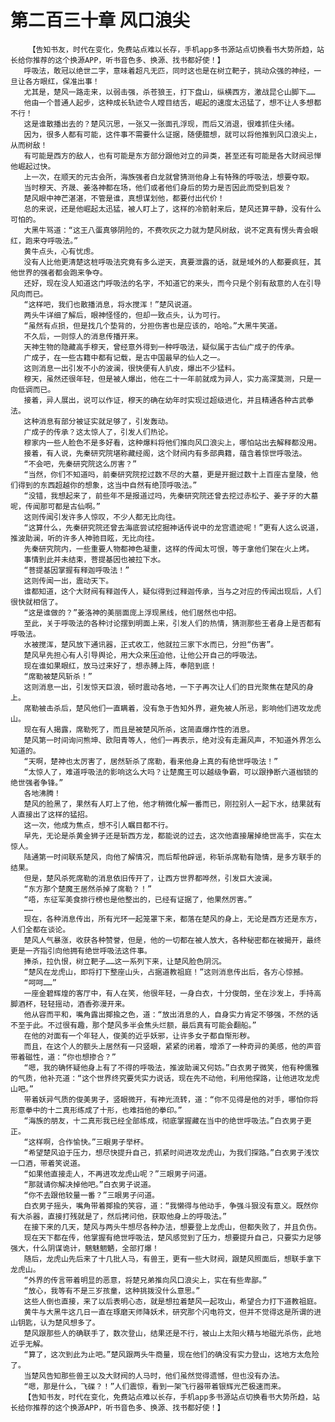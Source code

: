 # 第二百三十章 风口浪尖
        【告知书友，时代在变化，免费站点难以长存，手机app多书源站点切换看书大势所趋，站长给你推荐的这个换源APP，听书音色多、换源、找书都好使！】
       呼吸法，敢冠以绝世二字，意味着超凡无匹，同时这也是在树立靶子，挑动众强的神经，一旦让各方眼红，保准出事！
       尤其是，楚风一路走来，以弱击强，杀苍狼王，打下盘山，纵横西方，激战昆仑山脚下……
       他由一个普通人起步，这种成长轨迹令人瞠目结舌，崛起的速度太迅猛了，想不让人多想都不行！
       这是谁散播出去的？楚风沉思，一张又一张面孔浮现，而后又消退，很难抓住头绪。
       因为，很多人都有可能，这件事不需要什么证据，随便臆想，就可以将他推到风口浪尖上，从而树敌！
       有可能是西方的敌人，也有可能是东方部分跟他对立的异类，甚至还有可能是各大财阀忌惮他崛起过快。
       上一次，在顺天的元古会所，海族强者白龙就曾猜测他身上有特殊的呼吸法，想要夺取。
       当时穆天、齐晟、姜洛神都在场，他们或者他们身后的势力是否因此而受到启发？
       楚风眼中神芒湛湛，不管是谁，真想谋划他，都要付出代价！
       总的来说，还是他崛起太迅猛，被人盯上了，这样的冷箭射来后，楚风还算平静，没有什么可怕的。
       大黑牛骂道：“这王八蛋真够阴险的，不费吹灰之力就为楚风树敌，说不定真有愣头青会眼红，跑来夺呼吸法。”
       黄牛点头，心有忧虑。
       没有人比他更清楚这桩呼吸法究竟有多么逆天，真要泄露的话，就是域外的人都要疯狂，其他世界的强者都会跑来争夺。
       还好，现在没人知道这门呼吸法的名字，不知道它的来头，而今只是个别有敌意的人在引导风向而已。
       “这样吧，我们也散播消息，将水搅浑！”楚风说道。
       两头牛详细了解后，眼神怪怪的，但却一致点头，认为可行。
       “虽然有点损，但是找几个垫背的，分担伤害也是应该的，哈哈。”大黑牛笑道。
       不久后，一则惊人的消息传播开来。
       天神生物的隐藏高手穆天，曾经意外得到一种呼吸法，疑似属于古仙广成子的传承。
       广成子，在一些古籍中都有记载，是古中国最早的仙人之一。
       这则消息一出引发不小的波澜，很快便有人扒皮，爆出不少猛料。
       穆天，虽然还很年轻，但是被人爆出，他在二十一年前就成为异人，实力高深莫测，只是一向低调而已。
       接着，异人展出，说可以作证，穆天的确在幼年时实现过超级进化，并且精通各种古武拳法。
       这种消息有部分被证实就足够了，引发轰动。
       广成子的传承？这太惊人了，引发人们热论。
       穆家内一些人脸色不是多好看，这种爆料将他们推向风口浪尖上，哪怕站出去解释都没用。
       接着，有人说，先秦研究院堪称藏经阁，这个财阀内有多部典籍，蕴含着惊世呼吸法。
       “不会吧，先秦研究院这么厉害？”
       “当然，你们不知道吗，前秦研究院挖过数不尽的大墓，更是开掘过数十上百座古皇陵，他们得到的东西超越你的想象，这当中自然有绝顶呼吸法。”
       “没错，我想起来了，前些年不是报道过吗，先秦研究院还曾去挖过赤松子、姜子牙的大墓呢，传闻那可都是古仙啊。”
       这则传闻引发许多人惊叹，不少人都无比向往。
       “这算什么，先秦研究院还曾去海底尝试挖掘神话传说中的龙宫遗迹呢！”更有人这么说道，推波助澜，听的许多人神驰目眩，无比向往。
       先秦研究院内，一些重要人物都神色凝重，这样的传闻太可恨，等于拿他们架在火上烤。
       事情到此并未结束，菩提基因也被拉下水。
       “菩提基因掌握有释迦呼吸法！”
       这则传闻一出，震动天下。
       谁都知道，这个大财阀有释迦传人，疑似得到过释迦传承，当与之对应的传闻出现后，人们很快就相信了。
       “这是谁做的？”姜洛神的美丽面庞上浮现黑线，他们居然也中招。
       至此，关于呼吸法的各种讨论摆到明面上来，引发人们的热情，猜测那些王者身上是否都有呼吸法。
       水被搅浑，楚风放下通讯器，正式收工，他就拉三家下水而已，分担“伤害”。
       楚风早先担心有人引导舆论，用大众来压迫他，让他公开自己的呼吸法。
       现在谁如果眼红，放马过来好了，想赤膊上阵，奉陪到底！
       “席勒被楚风斩杀！”
       这则消息一出，引发惊天巨浪，顿时震动各地，一下子再次让人们的目光聚焦在楚风的身上。
       席勒被击杀后，楚风他们一直瞒着，没有急于告知外界，避免被人所忌，影响他们进攻龙虎山。
       现在有人揭露，席勒死了，而且是被楚风所杀，这简直爆炸性的消息。
       楚风第一时间询问熊坤、欧阳青等人，他们一再表示，绝对没有走漏风声，不知道外界怎么知道的。
       “天啊，楚神也太厉害了，居然斩杀了席勒，看来他身上真的有绝世呼吸法！”
       “太惊人了，难道呼吸法的影响这么大吗？让楚魔王可以越级争霸，可以跟挣断六道枷锁的绝世强者争锋。”
       各地沸腾！
       楚风的脸黑了，果然有人盯上了他，他才稍微化解一番而已，刚拉别人一起下水，结果就有人直接出了这样的猛招。
       这一次，他成为焦点，想不引人瞩目都不行。
       早先，无论是杀黄金狮子还是斩西方龙，都能说的过去，这次他直接屠掉绝世高手，实在太惊人。
       陆通第一时间联系楚风，向他了解情况，而后帮他辟谣，称斩杀席勒有隐情，是多方联手的结果。
       但是，楚风杀死席勒的消息依旧传开了，让西方世界都哗然，引发巨大波澜。
       “东方那个楚魔王居然杀掉了席勒？！”
       “唔，东征军美食排行榜也是他整出的，已经有证据了，他果然厉害。”
       ……
       现在，各种消息传出，所有光环一起笼罩下来，都落在楚风的身上，无论是西方还是东方，人们全都在谈论。
       楚风人气暴涨，收获各种赞誉，但是，他的一切都在被人放大，各种秘密都在被揭开，最终更是一齐指引向他拥有绝世呼吸法这件事。
       捧杀，拉仇恨，树立靶子……这一系列下来，让楚风脸色阴沉。
       “楚风在龙虎山，即将打下整座山头，占据道教祖庭！”这则消息传出后，各方心惊撼。
       “呵呵……”
       一座金碧辉煌的客厅中，有人在笑，他很年轻，一身白衣，十分俊朗，坐在沙发上，手持高脚酒杯，轻轻摇动，酒香弥漫开来。
       他从容而平和，嘴角露出揶揄之色，道：“放出消息的人，自身实力肯定不够强，不然的话不至于此。不过很有趣，那个楚风多半会焦头烂额，最后真有可能会翻船。”
       在他的对面有一个年轻人，俊美的近乎妖邪，让许多女子都自惭形秽。
       而且，在这个人的额头上居然有一只竖眼，紧紧的闭着，增添了一种奇异的美感，他的声音带着磁性，道：“你也想掺合？”
       “嗯，我的确怀疑他身上有了不得的呼吸法，推波助澜又何妨。”白衣男子微笑，他有种儒雅的气质，他补充道：“这个世界终究要凭实力说话，现在先不动他，利用他探路，让他进攻龙虎山吧。”
       带着妖异气质的俊美男子，竖眼微开，有神光流转，道：“你不见得是他的对手，哪怕你将形意拳中的十二真形练成了十形，也难挡他的拳印。”
       “海族的朋友，十二真形我已经全部练成，彻底掌握藏在当中的绝世呼吸法。”白衣男子更正。
       “这样啊，合作愉快。”三眼男子举杯。
       “希望楚风迫于压力，想尽快提升自己，抓紧时间进攻龙虎山，为我们探路。”白衣男子浅饮一口酒，带着笑说道。
       “如果他直接走人，不再进攻龙虎山呢？”三眼男子问道。
       “那就请你解决掉他吧。”白衣男子说道。
       “你不去跟他较量一番？”三眼男子问道。
       白衣男子摇头，嘴角带着揶揄的笑容，道：“我懒得与他动手，争强斗狠没有意义。既然你有大杀器，直接打残就是了，然后拷问他，获取他身上的呼吸法。”
       在接下来的几天，楚风与两头牛想尽各种办法，想要登上龙虎山，但都失败了，并且负伤。
       现在天下都在传，他掌握有绝世呼吸法，楚风感觉到了压力，想要提升自己，只要实力足够强大，什么阴谋诡计，魑魅魍魉，全部打爆！
       随后，龙虎山先后来了十几批人马，有兽王，更有一些大财阀，跟楚风照面后，想联手拿下龙虎山。
       “外界的传言带着明显的恶意，将楚兄弟推向风口浪尖上，实在有些卑鄙。”
       “放心，我等有不是三岁孩童，这种挑拨没什么意思。”
       这些人倒也直接，来了以后表明心态，就是想拉着楚风一起攻山，希望合力打下道教祖庭。
       黄牛与大黑牛这几日一直在琢磨天师降妖术，研究那个闪电符文，但并不觉得这是所谓的进山钥匙，认为楚风想多了。
       楚风跟那些人的确联手了，数次登山，结果还是不行，被山上太阳火精与地磁光杀伤，此地近乎无解。
       “算了，这次到此为止吧。”楚风跟两头牛商量，现在他们的确没有实力登山，这地方太危险了。
       当楚风告知那些兽王以及大财阀的人马时，他们虽然觉得遗憾，但也没有办法。
       “嗯，那是什么，飞碟？！”人们震惊，看到一架飞行器带着银辉光芒极速而来。
       【告知书友，时代在变化，免费站点难以长存，手机app多书源站点切换看书大势所趋，站长给你推荐的这个换源APP，听书音色多、换源、找书都好使！】